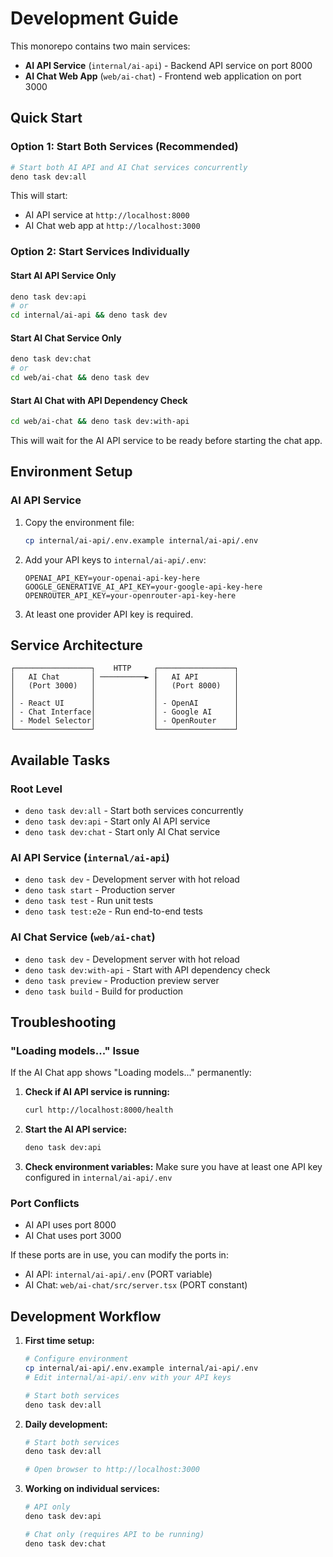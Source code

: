 # Development Guide

This monorepo contains two main services:
- **AI API Service** (`internal/ai-api`) - Backend API service on port 8000
- **AI Chat Web App** (`web/ai-chat`) - Frontend web application on port 3000

## Quick Start

### Option 1: Start Both Services (Recommended)
```bash
# Start both AI API and AI Chat services concurrently
deno task dev:all
```

This will start:
- AI API service at `http://localhost:8000`
- AI Chat web app at `http://localhost:3000`

### Option 2: Start Services Individually

#### Start AI API Service Only
```bash
deno task dev:api
# or
cd internal/ai-api && deno task dev
```

#### Start AI Chat Service Only
```bash
deno task dev:chat
# or
cd web/ai-chat && deno task dev
```

#### Start AI Chat with API Dependency Check
```bash
cd web/ai-chat && deno task dev:with-api
```

This will wait for the AI API service to be ready before starting the chat app.

## Environment Setup

### AI API Service
1. Copy the environment file:
   ```bash
   cp internal/ai-api/.env.example internal/ai-api/.env
   ```

2. Add your API keys to `internal/ai-api/.env`:
   ```env
   OPENAI_API_KEY=your-openai-api-key-here
   GOOGLE_GENERATIVE_AI_API_KEY=your-google-api-key-here
   OPENROUTER_API_KEY=your-openrouter-api-key-here
   ```

3. At least one provider API key is required.

## Service Architecture

```
┌─────────────────┐    HTTP     ┌─────────────────┐
│   AI Chat       │ ──────────► │   AI API        │
│   (Port 3000)   │             │   (Port 8000)   │
│                 │             │                 │
│ - React UI      │             │ - OpenAI        │
│ - Chat Interface│             │ - Google AI     │
│ - Model Selector│             │ - OpenRouter    │
└─────────────────┘             └─────────────────┘
```

## Available Tasks

### Root Level
- `deno task dev:all` - Start both services concurrently
- `deno task dev:api` - Start only AI API service
- `deno task dev:chat` - Start only AI Chat service

### AI API Service (`internal/ai-api`)
- `deno task dev` - Development server with hot reload
- `deno task start` - Production server
- `deno task test` - Run unit tests
- `deno task test:e2e` - Run end-to-end tests

### AI Chat Service (`web/ai-chat`)
- `deno task dev` - Development server with hot reload
- `deno task dev:with-api` - Start with API dependency check
- `deno task preview` - Production preview server
- `deno task build` - Build for production

## Troubleshooting

### "Loading models..." Issue
If the AI Chat app shows "Loading models..." permanently:

1. **Check if AI API service is running:**
   ```bash
   curl http://localhost:8000/health
   ```

2. **Start the AI API service:**
   ```bash
   deno task dev:api
   ```

3. **Check environment variables:**
   Make sure you have at least one API key configured in `internal/ai-api/.env`

### Port Conflicts
- AI API uses port 8000
- AI Chat uses port 3000

If these ports are in use, you can modify the ports in:
- AI API: `internal/ai-api/.env` (PORT variable)
- AI Chat: `web/ai-chat/src/server.tsx` (PORT constant)

## Development Workflow

1. **First time setup:**
   ```bash
   # Configure environment
   cp internal/ai-api/.env.example internal/ai-api/.env
   # Edit internal/ai-api/.env with your API keys
   
   # Start both services
   deno task dev:all
   ```

2. **Daily development:**
   ```bash
   # Start both services
   deno task dev:all
   
   # Open browser to http://localhost:3000
   ```

3. **Working on individual services:**
   ```bash
   # API only
   deno task dev:api
   
   # Chat only (requires API to be running)
   deno task dev:chat
   ```
